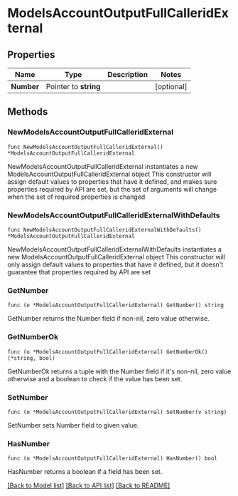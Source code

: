 # ModelsAccountOutputFullCalleridExternal

## Properties

Name | Type | Description | Notes
------------ | ------------- | ------------- | -------------
**Number** | Pointer to **string** |  | [optional] 

## Methods

### NewModelsAccountOutputFullCalleridExternal

`func NewModelsAccountOutputFullCalleridExternal() *ModelsAccountOutputFullCalleridExternal`

NewModelsAccountOutputFullCalleridExternal instantiates a new ModelsAccountOutputFullCalleridExternal object
This constructor will assign default values to properties that have it defined,
and makes sure properties required by API are set, but the set of arguments
will change when the set of required properties is changed

### NewModelsAccountOutputFullCalleridExternalWithDefaults

`func NewModelsAccountOutputFullCalleridExternalWithDefaults() *ModelsAccountOutputFullCalleridExternal`

NewModelsAccountOutputFullCalleridExternalWithDefaults instantiates a new ModelsAccountOutputFullCalleridExternal object
This constructor will only assign default values to properties that have it defined,
but it doesn't guarantee that properties required by API are set

### GetNumber

`func (o *ModelsAccountOutputFullCalleridExternal) GetNumber() string`

GetNumber returns the Number field if non-nil, zero value otherwise.

### GetNumberOk

`func (o *ModelsAccountOutputFullCalleridExternal) GetNumberOk() (*string, bool)`

GetNumberOk returns a tuple with the Number field if it's non-nil, zero value otherwise
and a boolean to check if the value has been set.

### SetNumber

`func (o *ModelsAccountOutputFullCalleridExternal) SetNumber(v string)`

SetNumber sets Number field to given value.

### HasNumber

`func (o *ModelsAccountOutputFullCalleridExternal) HasNumber() bool`

HasNumber returns a boolean if a field has been set.


[[Back to Model list]](../README.md#documentation-for-models) [[Back to API list]](../README.md#documentation-for-api-endpoints) [[Back to README]](../README.md)



